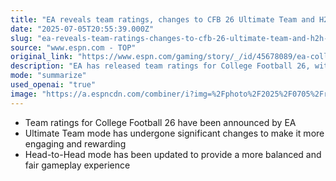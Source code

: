 ```yaml
---
title: "EA reveals team ratings, changes to CFB 26 Ultimate Team and H2H modes"
date: "2025-07-05T20:55:39.000Z"
slug: "ea-reveals-team-ratings-changes-to-cfb-26-ultimate-team-and-h2h-modes"
source: "www.espn.com - TOP"
original_link: "https://www.espn.com/gaming/story/_/id/45678089/ea-college-football-26-team-ratings"
description: "EA has released team ratings for College Football 26, with significant changes to Ultimate Team mode to enhance player engagement and rewards. The update to Head-to-Head mode aims to provide a more balanced and fair gameplay experience for users. These changes reflect EA's commitment to improving the overall player experience in the game."
mode: "summarize"
used_openai: "true"
image: "https://a.espncdn.com/combiner/i?img=%2Fphoto%2F2025%2F0705%2Fr1515318_1279x719_16%2D9.jpg"
---
```


- Team ratings for College Football 26 have been announced by EA
- Ultimate Team mode has undergone significant changes to make it more engaging and rewarding
- Head-to-Head mode has been updated to provide a more balanced and fair gameplay experience